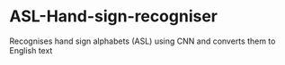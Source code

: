 # ASL-Hand-sign-recogniser
Recognises hand sign alphabets (ASL)  using CNN and converts them to English text
